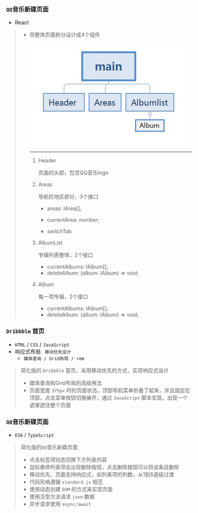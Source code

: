 ### `QQ`音乐新碟页面

- React

> - 将整体页面拆分设计成4个组件
>
>   ![imgs](https://raw.githubusercontent.com/ly-jing/lyj_works/main/QQMusicAlbum/imgs/structure.jpg)
>
>   ------
>
>   1. Header
>
>      页面的头部，包含QQ音乐logo
>
>   2. Areas
>
>      导航栏地区部分，3个接口
>
>      - areas: IArea[];
>
>      - currentArea: number;
>
>      - switchTab
>
>   3. AlbumList
>
>      专辑列表整体，2个接口
>
>      - currentAlbums: IAlbum[];
>      - deleteAlbum: (album: IAlbum) => void;
>
>   4. Album
>
>      每一项专辑，2个接口
>
>      - currentAlbums: IAlbum[];
>      - deleteAlbum: (album: IAlbum) => void;

### `Dribbble` 首页

- `HTML` / `CSS`  / `JavaScript`
- 响应式布局  ` 移动优先设计`
  - `媒体查询 / Grid布局 / rem`

> 简化版的 `Dribbble` 首页，采用移动优先的方式，实现响应式设计
>
> - 媒体查询和Grid布局的高级用法
> - 页面宽度 `375px` 时的页面状态，顶部导航菜单折叠了起来，并且固定在顶部，点击菜单按钮切换展开，通过 `JavaScript` 脚本实现，出现一个遮罩遮住整个页面

### `QQ`音乐新碟页面

- `ES6` /  `TypeScript`

> 简化版的`QQ`音乐新碟页面
>
> - 点击标签项动态切换下方列表内容
> - 鼠标悬停列表项会出现删除按钮，点击删除按钮可以将该条目删除
> - 移动优先，页面支持响应式，如列表项的列数，从1到5逐级过渡
> - 代码风格遵循 `standard.js` 规范
> - 使用动态创建 `DOM` 的方式来实现页面
> - 使用泛型方法请求 `json` 数据
> - 异步请求使用 `async/await`
